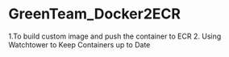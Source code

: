 # GreenTeam_Docker2ECR
1.To build custom image and push the container to ECR
2. Using Watchtower to Keep Containers up to Date
